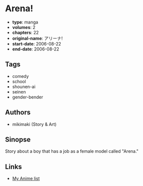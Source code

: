 # Arena!

-   **type**: manga
-   **volumes**: 2
-   **chapters**: 22
-   **original-name**: アリーナ!
-   **start-date**: 2006-08-22
-   **end-date**: 2006-08-22

## Tags

-   comedy
-   school
-   shounen-ai
-   seinen
-   gender-bender

## Authors

-   mikimaki (Story & Art)

## Sinopse

Story about a boy that has a job as a female model called "Arena."

## Links

-   [My Anime list](https://myanimelist.net/manga/87966/Arena)
